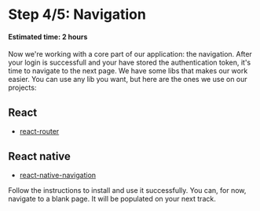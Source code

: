 # Step 4/5: Navigation
#### Estimated time: 2 hours

Now we're working with a core part of our application: the navigation. After your login is successfull and your have stored the authentication token, it's time to navigate to the next page.
We have some libs that makes our work easier. You can use any lib you want, but here are the ones we use on our projects:

## React

+ [react-router](https://www.npmjs.com/package/react-router)

## React native

+ [react-native-navigation](https://www.npmjs.com/package/react-native-navigation)

Follow the instructions to install and use it successfully. You can, for now, navigate to a blank page. It will be populated on your next track.
